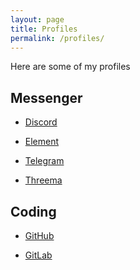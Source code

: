 ```yaml
---
layout: page
title: Profiles
permalink: /profiles/
---
```


Here are some of my profiles



## Messenger

<div class="profiles">
 <ul>
 <!-- Discord -->
 <!-- ======= -->
 <li>
  <a href="https://discordapp.com/users/320286939427373056" class="discord" target="_blank" rel="noopener noreferrer">
    <p class="discord">Discord</p>
       <icon class="discord">
         <iconify-icon icon="akar-icons:discord-fill"></iconify-icon>
       </icon>
    <!-- <p class="discord">DaHa#daha_disc0rd</p> -->
  </a>
 </li>
 <!-- ======= -->

 <!-- Element -->
 <!-- ======= -->
 <li>
  <a href="https://matrix.to/#/@daha_matrix:matrix.org" class="element" target="_blank" rel="noopener noreferrer">
    <p class="element">Element</p>
       <icon class="element">
         <iconify-icon icon="simple-icons:element"></iconify-icon>
       </icon>
    <!-- <p class="element">@daha_matrix:matrix.org</p> -->
  </a>
 </li>
 <!-- ======= -->

 <!-- Telegram -->
 <!-- ======== -->
 <li>
  <a href="https://t.me/DaHa_Telegram" class="telegram" target="_blank" rel="noopener noreferrer">
    <p class="telegram">Telegram</p>
      <icon class="telegram">
        <iconify-icon icon="simple-icons:telegram"></iconify-icon>
      </icon>
    <!-- <p class="telegram">@DaHa_Telegram</p> -->
  </a>
 </li>
 <!-- ======== -->

 <!-- Threema -->
 <!-- ======= -->
 <li>
  <a href="https://threema.id/REA876Y2" class="threema" target="_blank" rel="noopener noreferrer">
    <p class="threema">Threema</p>
      <icon class="threema">
        <iconify-icon icon="simple-icons:threema"></iconify-icon>
      </icon>
    <!-- <p class="threema">REA876Y2</p> -->
  </a>
 </li>
 <!-- ======= -->
 </ul>
</div>


## Coding

<div class="profiles">
 <ul>
 <!-- GitHub -->
 <!-- ====== -->
 <li>
   <a href="https://github.com/DaHaCoder" class="github" target="_blank" rel="noopener noreferrer">
     <p class="github">GitHub</p>
       <icon class="github">
         <iconify-icon icon="akar-icons:github-fill"></iconify-icon>
       </icon>
      <!-- <p class="github">DaHaCoder</p> -->
   </a>
 </li>
 <!-- ====== -->

 <!-- GitLab -->
 <!-- ====== -->
 <li>
   <a href="https://gitlab.com/DaHaCoder" class="gitlab" target="_blank" rel="noopener noreferrer">
     <p class="gitlab">GitLab</p>
       <icon class="gitlab">
         <iconify-icon icon="fa:gitlab"></iconify-icon>
       </icon>
      <!-- <p class="gitlab">DaHaCoder</p> -->
   </a>
 </li>
 <!-- ====== -->
 </ul>
</div>
